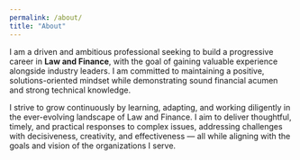 ```yaml
---
permalink: /about/
title: "About"
---
```


I am a driven and ambitious professional seeking to build a progressive career in **Law and Finance**, with the goal of gaining valuable experience alongside industry leaders. I am committed to maintaining a positive, solutions-oriented mindset while demonstrating sound financial acumen and strong technical knowledge.

I strive to grow continuously by learning, adapting, and working diligently in the ever-evolving landscape of Law and Finance. I aim to deliver thoughtful, timely, and practical responses to complex issues, addressing challenges with decisiveness, creativity, and effectiveness — all while aligning with the goals and vision of the organizations I serve.

